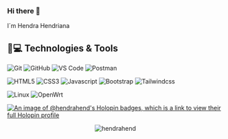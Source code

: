 ### Hi there 👋

I´m Hendra Hendriana
## 🚀💻 Technologies & Tools

  ![Git](https://img.shields.io/badge/-Git-black?style=flat-square&logo=git)
  ![GitHub](https://img.shields.io/badge/-GitHub-181717?style=flat-square&logo=github)
  ![VS Code](https://img.shields.io/badge/-VS%20Code-007ACC?style=flat-square&logo=visual-studio-code)
  ![Postman](https://img.shields.io/badge/Postman-black?style=flat-square&logo=postman)
  
  ![HTML5](https://img.shields.io/badge/HTML5-black?style=flat-square&logo=html5)
  ![CSS3](https://img.shields.io/badge/CSS3-black?style=flat-square&logo=css3)
  ![Javascript](https://img.shields.io/badge/Javascript-black?style=flat-square&logo=javascript)
  ![Bootstrap](https://img.shields.io/badge/Bootstrap-white?style=flat-square&logo=bootstrap)
  ![Tailwindcss](https://img.shields.io/badge/Tailwindcss-white?style=flat-square&logo=tailwindcss)

  ![Linux](https://img.shields.io/badge/Linux-black?style=flat-square&logo=linux)
  ![OpenWrt](https://img.shields.io/badge/Openwrt-black?style=flat-square&logo=openwrt)

  [![An image of @hendrahend's Holopin badges, which is a link to view their full Holopin profile](https://holopin.me/hendrahend)](https://holopin.io/@hendrahend)

  <p align="center"> <img src="https://komarev.com/ghpvc/?username=hendrahend" alt="hendrahend" /> </p>
